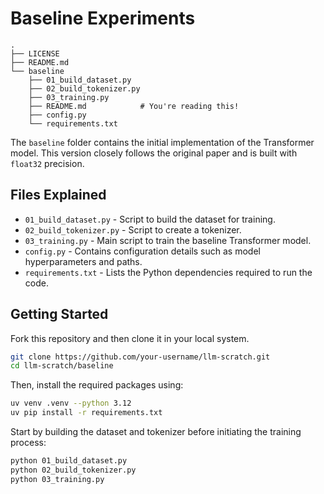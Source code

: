 # Baseline Experiments

```
.
├── LICENSE
├── README.md
└── baseline
    ├── 01_build_dataset.py
    ├── 02_build_tokenizer.py
    ├── 03_training.py
    ├── README.md            # You're reading this!
    ├── config.py
    └── requirements.txt
```

The `baseline` folder contains the initial implementation of the Transformer model. This version closely follows the original paper and is built with `float32` precision.

## Files Explained

- `01_build_dataset.py` - Script to build the dataset for training.
- `02_build_tokenizer.py` - Script to create a tokenizer.
- `03_training.py` - Main script to train the baseline Transformer model.
- `config.py` - Contains configuration details such as model hyperparameters and paths.
- `requirements.txt` - Lists the Python dependencies required to run the code.


## Getting Started

Fork this repository and then clone it in your local system.

```bash
git clone https://github.com/your-username/llm-scratch.git
cd llm-scratch/baseline
```

Then, install the required packages using:
```bash
uv venv .venv --python 3.12
uv pip install -r requirements.txt
```

Start by building the dataset and tokenizer before initiating the training process:

```bash
python 01_build_dataset.py
python 02_build_tokenizer.py
python 03_training.py
```
